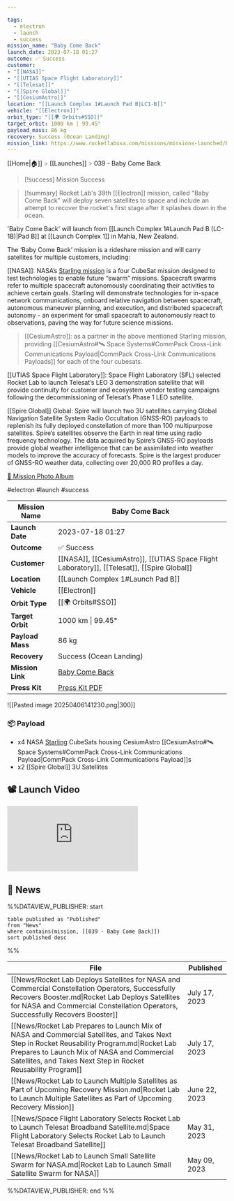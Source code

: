```yaml
---

tags:
  - electron
  - launch
  - success
mission_name: "Baby Come Back"
launch_date: 2023-07-18 01:27
outcome: ✅ Success
customer: 
- "[[NASA]]"
- "[[UTIAS Space Flight Laboratory]]"
- "[[Telesat]]"
- "[[Spire Global]]"
- "[[CesiumAstro]]"
location: "[[Launch Complex 1#Launch Pad B|LC1-B]]"
vehicle: "[[Electron]]"
orbit_type: "[[🌍 Orbits#SSO]]"
target_orbit: 1000 km | 99.45°
payload_mass: 86 kg
recovery: Success (Ocean Landing)
mission_link: https://www.rocketlabusa.com/missions/missions-launched/baby-come-back/
---
```

[[Home|🏠]]  <span style="color: LightSlateGray">></span>  <span class="no-hover">[[Launches]]</span>  <span style="color: LightSlateGray">></span>  039 - Baby Come Back

>[!success] Mission Success

>[!summary]
Rocket Lab's 39th [[Electron]] mission, called "Baby Come Back" will deploy seven satellites to space and include an attempt to recover the rocket's first stage after it splashes down in the ocean.
>
'Baby Come Back' will launch from [[Launch Complex 1#Launch Pad B (LC-1B)|Pad B]] at [[Launch Complex 1]] in Mahia, New Zealand.
>
The ‘Baby Come Back’ mission is a rideshare mission and will carry satellites for multiple customers, including: 
>
[[NASA]]:  NASA’s [Starling mission](https://www.nasa.gov/smallspacecraft/what-is-starling/) is a four CubeSat mission designed to test technologies to enable future “swarm” missions. Spacecraft swarms refer to multiple spacecraft autonomously coordinating their activities to achieve certain goals. Starling will demonstrate technologies for in-space network communications, onboard relative navigation between spacecraft, autonomous maneuver planning, and execution, and distributed spacecraft autonomy - an experiment for small spacecraft to autonomously react to observations, paving the way for future science missions.
>
>[[CesiumAstro]]: as a partner in the above mentioned Starling mission, providing [[CesiumAstro#🛰️ Space Systems#CommPack Cross-Link Communications Payload|CommPack Cross-Link Communications Payloads]] for each of the four cubesats. 
>
[[UTIAS Space Flight Laboratory]]:  Space Flight Laboratory (SFL) selected Rocket Lab to launch Telesat’s LEO 3 demonstration satellite that will provide continuity for customer and ecosystem vendor testing campaigns following the decommissioning of Telesat’s Phase 1 LEO satellite.
>
[[Spire Global]] Global:  Spire will launch two 3U satellites carrying Global Navigation Satellite System Radio Occultation (GNSS-RO) payloads to replenish its fully deployed constellation of more than 100 multipurpose satellites. Spire’s satellites observe the Earth in real time using radio frequency technology. The data acquired by Spire’s GNSS-RO payloads provide global weather intelligence that can be assimilated into weather models to improve the accuracy of forecasts. Spire is the largest producer of GNSS-RO weather data, collecting over 20,000 RO profiles a day.
>
[📸 Mission Photo Album](https://www.flickr.com/photos/rocketlab/albums/72177720309411224/)

#electron #launch #success

| **Mission Name** | Baby Come Back                                                                                     |
| ---------------- | -------------------------------------------------------------------------------------------------- |
| **Launch Date**  | 2023-07-18 01:27                                                                                   |
| **Outcome**      | ✅ Success                                                                                          |
| **Customer**     | [[NASA]], [[CesiumAstro]], [[UTIAS Space Flight Laboratory]], [[Telesat]], [[Spire Global]]        |
| **Location**     | [[Launch Complex 1#Launch Pad B]]                                                                  |
| **Vehicle**      | [[Electron]]                                                                                       |
| **Orbit Type**   | [[🌍 Orbits#SSO]]                                                                                  |
| **Target Orbit** | 1000 km &#124; 99.45°                                                                              |
| **Payload Mass** | 86 kg                                                                                              |
| **Recovery**     | Success (Ocean Landing)                                                                            |
| **Mission Link** | [Baby Come Back](https://www.rocketlabusa.com/missions/missions-launched/baby-come-back/)          |
| **Press Kit**    | [Press Kit PDF](https://rocketlabcorp.com/assets/Uploads/Press-Kit-Rocket-Lab-Baby-Come-Back2.pdf) |

![[Pasted image 20250406141230.png|300]]

### 📦 Payload

- x4 NASA [Starling](https://www.nasa.gov/smallspacecraft/what-is-starling/) CubeSats housing CesiumAstro [[CesiumAstro#🛰️ Space Systems#CommPack Cross-Link Communications Payload|CommPack Cross-Link Communications Payload]]s
- x2 [[Spire Global]] 3U Satellites

## 📽️ Launch Video

<div class="responsive-video">
<iframe src="https://www.youtube.com/embed/AA6WI05yKHM" title="Rocket Lab&#39;s Electron - Baby Come Back Mission" frameborder="0" allow="accelerometer; autoplay; clipboard-write; encrypted-media; gyroscope; picture-in-picture; web-share" referrerpolicy="strict-origin-when-cross-origin" allowfullscreen></iframe>     
</div>

## 📰 News
%%DATAVIEW_PUBLISHER: start
```
table published as "Published"
from "News"
where contains(mission, [[039 - Baby Come Back]])
sort published desc
```
%%

| File                                                                                                                                                                                                                                                       | Published     |
| ---------------------------------------------------------------------------------------------------------------------------------------------------------------------------------------------------------------------------------------------------------- | ------------- |
| [[News/Rocket Lab Deploys Satellites for NASA and Commercial Constellation Operators,  Successfully Recovers Booster.md\|Rocket Lab Deploys Satellites for NASA and Commercial Constellation Operators,  Successfully Recovers Booster]]                   | July 17, 2023 |
| [[News/Rocket Lab Prepares to Launch Mix of NASA and Commercial Satellites, and Takes Next Step in Rocket Reusability Program.md\|Rocket Lab Prepares to Launch Mix of NASA and Commercial Satellites, and Takes Next Step in Rocket Reusability Program]] | July 17, 2023 |
| [[News/Rocket Lab to Launch Multiple Satellites as Part of Upcoming Recovery Mission.md\|Rocket Lab to Launch Multiple Satellites as Part of Upcoming Recovery Mission]]                                                                                   | June 22, 2023 |
| [[News/Space Flight Laboratory Selects Rocket Lab to Launch Telesat Broadband Satellite.md\|Space Flight Laboratory Selects Rocket Lab to Launch Telesat Broadband Satellite]]                                                                             | May 31, 2023  |
| [[News/Rocket Lab to Launch Small Satellite Swarm for NASA.md\|Rocket Lab to Launch Small Satellite Swarm for NASA]]                                                                                                                                       | May 09, 2023  |

%%DATAVIEW_PUBLISHER: end %%